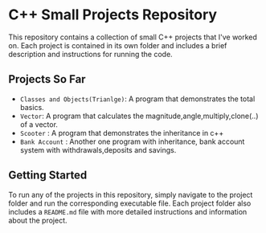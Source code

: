 # C++ Small Projects Repository

This repository contains a collection of small C++ projects that I've worked on. Each project is contained in its own folder and includes a brief description and instructions for running the code.

## Projects So Far

- `Classes and Objects(Trianlge)`: A program that demonstrates the total basics.
- `Vector`: A program that calculates the magnitude,angle,multiply,clone(..) of a vector.
- `Scooter` : A program that demonstrates the inheritance in c++
- `Bank Account` : Another one program with inheritance, bank account system with withdrawals,deposits and savings.

## Getting Started

To run any of the projects in this repository, simply navigate to the project folder and run the corresponding executable file. Each project folder also includes a `README.md` file with more detailed instructions and information about the project.

